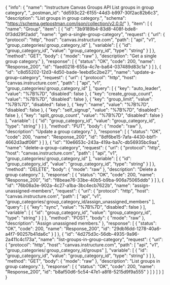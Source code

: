 {
  "info": {
    "name": "Instructure Canvas Groups API List groups in group category",
    "_postman_id": "dd593c22-6155-44d3-b997-30f2ac82b6c3",
    "description": "List groups in group category.",
    "schema": "https://schema.getpostman.com/json/collection/v2.0.0/"
  },
  "item": [
    {
      "name": "Group",
      "item": [
        {
          "id": "3b9189b4-83d8-408f-bde8-0f3dd29f2add",
          "name": "get-a-single-group-category",
          "request": {
            "url": {
              "protocol": "http",
              "host": "canvas.instructure.com",
              "path": [
                "api",
                "v1",
                "group_categories/:group_category_id"
              ],
              "variable": [
                {
                  "id": "group_category_id",
                  "value": "group_category_id",
                  "type": "string"
                }
              ]
            },
            "method": "GET",
            "body": {
              "mode": "raw"
            },
            "description": "Get a single group category."
          },
          "response": [
            {
              "status": "OK",
              "code": 200,
              "name": "Response_200",
              "id": "faed0218-655a-4c7e-ba64-037489d83c1a"
            }
          ]
        },
        {
          "id": "c8d55202-12d3-4d50-bade-1eebd5c2be27",
          "name": "update-a-group-category",
          "request": {
            "url": {
              "protocol": "http",
              "host": "canvas.instructure.com",
              "path": [
                "api",
                "v1",
                "group_categories/:group_category_id"
              ],
              "query": [
                {
                  "key": "auto_leader",
                  "value": "%7B%7D",
                  "disabled": false
                },
                {
                  "key": "create_group_count",
                  "value": "%7B%7D",
                  "disabled": false
                },
                {
                  "key": "group_limit",
                  "value": "%7B%7D",
                  "disabled": false
                },
                {
                  "key": "name",
                  "value": "%7B%7D",
                  "disabled": false
                },
                {
                  "key": "self_signup",
                  "value": "%7B%7D",
                  "disabled": false
                },
                {
                  "key": "split_group_count",
                  "value": "%7B%7D",
                  "disabled": false
                }
              ],
              "variable": [
                {
                  "id": "group_category_id",
                  "value": "group_category_id",
                  "type": "string"
                }
              ]
            },
            "method": "PUT",
            "body": {
              "mode": "raw"
            },
            "description": "Update a group category."
          },
          "response": [
            {
              "status": "OK",
              "code": 200,
              "name": "Response_200",
              "id": "8df6be15-7afa-4430-bbf1-4662d3adf06f"
            }
          ]
        },
        {
          "id": "10e6653c-243a-419a-ba7c-db56935bc9aa",
          "name": "delete-a-group-category",
          "request": {
            "url": {
              "protocol": "http",
              "host": "canvas.instructure.com",
              "path": [
                "api",
                "v1",
                "group_categories/:group_category_id"
              ],
              "variable": [
                {
                  "id": "group_category_id",
                  "value": "group_category_id",
                  "type": "string"
                }
              ]
            },
            "method": "DELETE",
            "body": {
              "mode": "raw"
            },
            "description": "Delete a group category."
          },
          "response": [
            {
              "status": "OK",
              "code": 200,
              "name": "Response_200",
              "id": "f8beae76-33be-40b5-b9ba-906a75065ddb"
            }
          ]
        },
        {
          "id": "76b08a3e-902a-4c27-a1ba-3bc4ecb7622b",
          "name": "assign-unassigned-members",
          "request": {
            "url": {
              "protocol": "http",
              "host": "canvas.instructure.com",
              "path": [
                "api",
                "v1",
                "group_categories/:group_category_id/assign_unassigned_members"
              ],
              "query": [
                {
                  "key": "sync",
                  "value": "%7B%7D",
                  "disabled": false
                }
              ],
              "variable": [
                {
                  "id": "group_category_id",
                  "value": "group_category_id",
                  "type": "string"
                }
              ]
            },
            "method": "POST",
            "body": {
              "mode": "raw"
            },
            "description": "Assign unassigned members."
          },
          "response": [
            {
              "status": "OK",
              "code": 200,
              "name": "Response_200",
              "id": "29db16dd-1278-40a6-a4f7-90257b41da6c"
            }
          ]
        },
        {
          "id": "4d275d3c-56db-4935-9a96-2a411c4c173a",
          "name": "list-groups-in-group-category",
          "request": {
            "url": {
              "protocol": "http",
              "host": "canvas.instructure.com",
              "path": [
                "api",
                "v1",
                "group_categories/:group_category_id/groups"
              ],
              "variable": [
                {
                  "id": "group_category_id",
                  "value": "group_category_id",
                  "type": "string"
                }
              ]
            },
            "method": "GET",
            "body": {
              "mode": "raw"
            },
            "description": "List groups in group category."
          },
          "response": [
            {
              "status": "OK",
              "code": 200,
              "name": "Response_200",
              "id": "b8af50d6-5c54-47e1-a8f8-5215d9f9a555"
            }
          ]
        }
      ]
    }
  ]
}